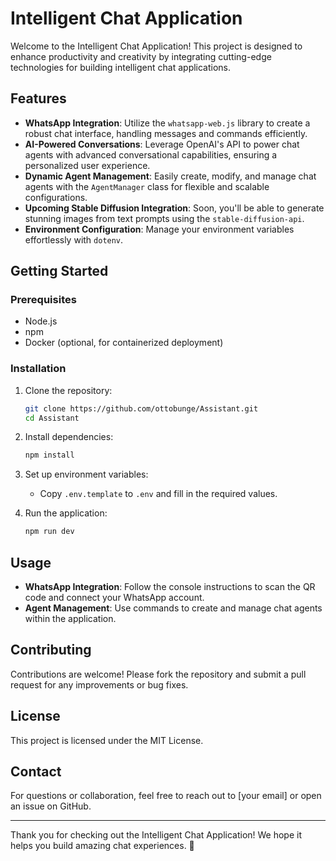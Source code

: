 # Intelligent Chat Application

Welcome to the Intelligent Chat Application! This project is designed to enhance productivity and creativity by integrating cutting-edge technologies for building intelligent chat applications.

## Features

- **WhatsApp Integration**: Utilize the `whatsapp-web.js` library to create a robust chat interface, handling messages and commands efficiently.
- **AI-Powered Conversations**: Leverage OpenAI's API to power chat agents with advanced conversational capabilities, ensuring a personalized user experience.
- **Dynamic Agent Management**: Easily create, modify, and manage chat agents with the `AgentManager` class for flexible and scalable configurations.
- **Upcoming Stable Diffusion Integration**: Soon, you'll be able to generate stunning images from text prompts using the `stable-diffusion-api`.
- **Environment Configuration**: Manage your environment variables effortlessly with `dotenv`.

## Getting Started

### Prerequisites

- Node.js
- npm
- Docker (optional, for containerized deployment)

### Installation

1. Clone the repository:
   ```bash
   git clone https://github.com/ottobunge/Assistant.git
   cd Assistant
   ```

2. Install dependencies:
   ```bash
   npm install
   ```

3. Set up environment variables:
   - Copy `.env.template` to `.env` and fill in the required values.

4. Run the application:
   ```bash
   npm run dev
   ```

## Usage

- **WhatsApp Integration**: Follow the console instructions to scan the QR code and connect your WhatsApp account.
- **Agent Management**: Use commands to create and manage chat agents within the application.

## Contributing

Contributions are welcome! Please fork the repository and submit a pull request for any improvements or bug fixes.

## License

This project is licensed under the MIT License.

## Contact

For questions or collaboration, feel free to reach out to [your email] or open an issue on GitHub.

---

Thank you for checking out the Intelligent Chat Application! We hope it helps you build amazing chat experiences. 🚀
